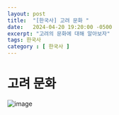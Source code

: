 ```yaml
---
layout: post
title:  "[한국사] 고려 문화 "
date:   2024-04-20 19:20:00 -0500
excerpt: "고려의 문화에 대해 알아보자"
tags: 한국사
category : [ 한국사 ]
---
```

 

# 고려 문화

<img src="https://i.ibb.co/2t5529V/image.png" alt="image" border="0">

